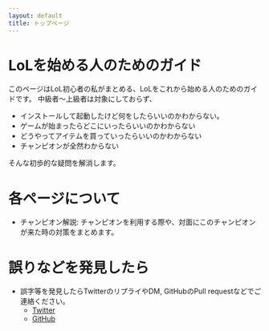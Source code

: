 ```yaml
---
layout: default
title: トップページ
---
```


# LoLを始める人のためのガイド

このページはLoL初心者の私がまとめる、LoLをこれから始める人のためのガイドです。
中級者〜上級者は対象にしておらず、

* インストールして起動したけど何をしたらいいのかわからない。
* ゲームが始まったらどこにいったらいいのかわからない
* どうやってアイテムを買っていったらいいのかわからない
* チャンピオンが全然わからない

そんな初歩的な疑問を解消します。


# 各ページについて

* チャンピオン解説: チャンピオンを利用する際や、対面にこのチャンピオンが来た時の対策をまとめます。


# 誤りなどを発見したら

* 誤字等を発見したらTwitterのリプライやDM, GitHubのPull requestなどでご連絡ください。
  * [Twitter](https://twitter.com/yoshiki_utakata)
  * [GitHub](https://github.com/yoshikyoto/LoLBeginnersGuide)
